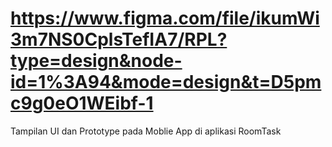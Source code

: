 # https://www.figma.com/file/ikumWi3m7NS0CplsTefIA7/RPL?type=design&node-id=1%3A94&mode=design&t=D5pmc9g0eO1WEibf-1
Tampilan UI dan Prototype pada Moblie App di aplikasi RoomTask

